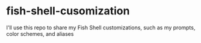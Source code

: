 # fish-shell-cusomization
I'll use this repo to share my Fish Shell customizations, such as my prompts, color schemes, and aliases
